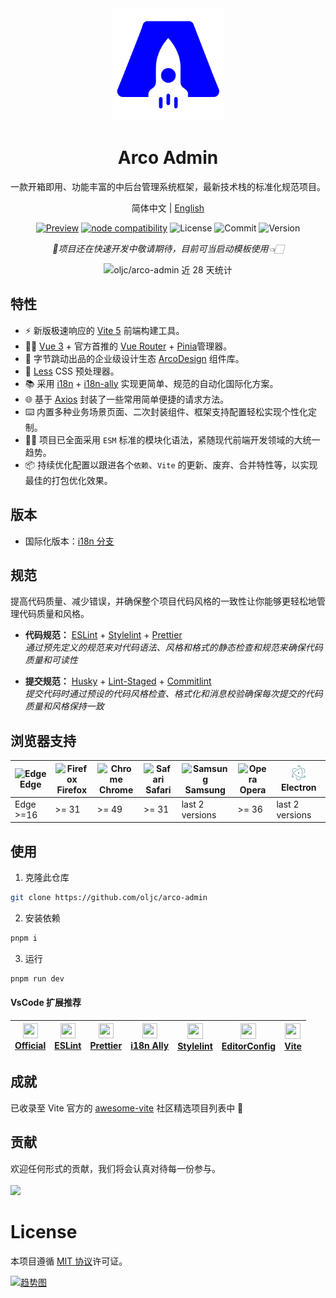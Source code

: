 <div align="center">

<a href="https://github.com/oljc/arco-admin">
  <img width="180" src="./docs/logo.svg" alt="Arco admin logo">
</a>

<h1 align="center">Arco Admin</h1>
<p align="center">一款开箱即用、功能丰富的中后台管理系统框架，最新技术栈的标准化规范项目。</p> 

简体中文 | [English](./README.en-US.md)

[![Preview](https://img.shields.io/badge/%E9%A2%84%E8%A7%88%E5%9C%B0%E5%9D%80-8A2BE2?color=%2314C9C9)](https://arco-admin.cn)
<a href="https://nodejs.org/en/about/previous-releases" target="_blank"><img alt="node compatibility" src="https://img.shields.io/node/v/vite.svg"></a>
<img alt="License" src="https://img.shields.io/github/license/oljc/arco-admin">
<img alt="Commit" src="https://img.shields.io/github/last-commit/oljc/arco-admin.svg">
<img alt="Version" src="https://img.shields.io/github/package-json/v/oljc/arco-admin/main">

*📌项目还在快速开发中敬请期待，目前可当启动模板使用👈🏻*

<picture>
  <source media="(prefers-color-scheme: dark)" srcset="https://next.ossinsight.io/widgets/official/compose-last-28-days-stats/thumbnail.png?repo_id=725470717&image_size=auto&color_scheme=dark" width="655" height="auto">
  <img alt="oljc/arco-admin 近 28 天统计" src="https://next.ossinsight.io/widgets/official/compose-last-28-days-stats/thumbnail.png?repo_id=725470717&image_size=auto&color_scheme=light" width="655" height="auto">
</picture>

</div>

## 特性
+ ⚡️ 新版极速响应的 [Vite 5](https://cn.vitejs.dev) 前端构建工具。
+ 👍🏻 [Vue 3](https://cn.vuejs.org) + 官方首推的 [Vue Router](https://router.vuejs.org/zh) + [Pinia](https://pinia.vuejs.org/zh)管理器。
+ 🔩 字节跳动出品的企业级设计生态 [ArcoDesign](https://arco.design/) 组件库。
+ 🎨 [Less](https://less.bootcss.com/) CSS 预处理器。
+ 📚 采用 [i18n](https://github.com/intlify/vue-i18n-next/tree/master/packages/vue-i18n#readme) + [i18n-ally](https://github.com/lokalise/i18n-ally) 实现更简单、规范的自动化国际化方案。
+ 🌐 基于 [Axios](https://axios-http.com/zh/) 封装了一些常用简单便捷的请求方法。
+ ⌨️ 内置多种业务场景页面、二次封装组件、框架支持配置轻松实现个性化定制。
+ 🧚🏻 项目已全面采用 `ESM` 标准的模块化语法，紧随现代前端开发领域的大统一趋势。
+ 📦 持续优化配置以跟进各个`依赖`、`Vite` 的更新、废弃、合并特性等，以实现最佳的打包优化效果。 

## 版本
- 国际化版本：[i18n 分支](https://github.com/oljc/arco-admin/tree/i18n)

## 规范
提高代码质量、减少错误，并确保整个项目代码风格的一致性让你能够更轻松地管理代码质量和风格。

+ **代码规范：**  [ESLint](https://eslint.org/) + [Stylelint](https://stylelint.io) + [Prettier](https://prettier.io)<br/>
    *通过预先定义的规范来对代码语法、风格和格式的静态检查和规范来确保代码质量和可读性*

+ **提交规范：**  [Husky](https://typicode.github.io/husky/#/) + [Lint-Staged](https://github.com/okonet/lint-staged) + [Commitlint](https://commitlint.js.org)<br/>
  *提交代码时通过预设的代码风格检查、格式化和消息校验确保每次提交的代码质量和风格保持一致*

## 浏览器支持

| <img src="https://raw.githubusercontent.com/alrra/browser-logos/master/src/edge/edge_48x48.png" alt="Edge" width="24px" height="24px" /><br/>Edge | <img src="https://raw.githubusercontent.com/alrra/browser-logos/master/src/firefox/firefox_48x48.png" alt="Firefox" width="24px" height="24px" /><br/>Firefox | <img src="https://raw.githubusercontent.com/alrra/browser-logos/master/src/chrome/chrome_48x48.png" alt="Chrome" width="24px" height="24px" /><br/>Chrome | <img src="https://raw.githubusercontent.com/alrra/browser-logos/master/src/safari/safari_48x48.png" alt="Safari" width="24px" height="24px" /><br/>Safari | <img src="https://raw.githubusercontent.com/alrra/browser-logos/master/src/samsung-internet/samsung-internet_48x48.png" alt="Samsung" width="24px" height="24px" /><br/>Samsung | <img src="https://raw.githubusercontent.com/alrra/browser-logos/master/src/opera/opera_48x48.png" alt="Opera" width="24px" height="24px" /><br/>Opera | <img src="https://raw.githubusercontent.com/alrra/browser-logos/master/src/electron/electron_48x48.png" alt="Electron" width="24px" height="24px" /><br/>Electron |
| --------- | --------- | --------- | --------- | --------- | --------- | --------- |
| Edge >=16| >= 31 | >= 49| >= 31| last 2 versions| >= 36 | last 2 versions

## 使用
1. 克隆此仓库
```bash
git clone https://github.com/oljc/arco-admin
```
2. 安装依赖
```bash
pnpm i
```
3. 运行
```bash
pnpm run dev
```

#### VsCode 扩展推荐

| [<img src="https://vue.gallerycdn.vsassets.io/extensions/vue/volar/1.8.24/1701250883040/Microsoft.VisualStudio.Services.Icons.Default" width="24px" height="24px" /><br>Official](https://marketplace.visualstudio.com/items?itemName=Vue.volar) | [<img src="https://dbaeumer.gallerycdn.vsassets.io/extensions/dbaeumer/vscode-eslint/2.4.2/1687441427519/Microsoft.VisualStudio.Services.Icons.Default" width="24px" height="24px" /><br>ESLint](https://marketplace.visualstudio.com/items?itemName=dbaeumer.vscode-eslint) |[<img src="https://esbenp.gallerycdn.vsassets.io/extensions/esbenp/prettier-vscode/10.1.0/1690819498575/Microsoft.VisualStudio.Services.Icons.Default" width="24px" height="24px" /><br>Prettier](https://marketplace.visualstudio.com/items?itemName=esbenp.prettier-vscode) |[<img src="https://lokalise.gallerycdn.vsassets.io/extensions/lokalise/i18n-ally/2.12.0/1695476646920/Microsoft.VisualStudio.Services.Icons.Default" width="24px" height="24px" /><br>i18n Ally](https://marketplace.visualstudio.com/items?itemName=Lokalise.i18n-ally) |[<img src="https://stylelint.gallerycdn.vsassets.io/extensions/stylelint/vscode-stylelint/1.3.0/1698920117910/Microsoft.VisualStudio.Services.Icons.Default" width="25px" height="25px" /><br>Stylelint](https://marketplace.visualstudio.com/items?itemName=stylelint.vscode-stylelint)|[<img src="https://editorconfig.gallerycdn.vsassets.io/extensions/editorconfig/editorconfig/0.16.4/1607315835386/Microsoft.VisualStudio.Services.Icons.Default" width="25px" height="25px" /><br>EditorConfig](https://marketplace.visualstudio.com/items?itemName=EditorConfig.EditorConfig)|[<img src="https://antfu.gallerycdn.vsassets.io/extensions/antfu/vite/0.2.5/1622972526798/Microsoft.VisualStudio.Services.Icons.Default" width="25px" height="25px" /><br>Vite](https://marketplace.visualstudio.com/items?itemName=antfu.vite)|
| --- | --- | --- | ---| --- | --- | --- |

## 成就
已收录至 Vite 官方的 [awesome-vite](https://github.com/vitejs/awesome-vite#vue-3) 社区精选项目列表中 🎉 

## 贡献
欢迎任何形式的贡献，我们将会认真对待每一份参与。<br/><br/>
<a href="https://github.com/oljc/arco-admin/graphs/contributors"><img src="https://contrib.rocks/image?repo=oljc/arco-admin" />
</a><br/>

# License
本项目遵循 [MIT 协议](./LICENSE)许可证。

[![趋势图](https://starchart.cc/oljc/arco-admin.svg)](https://starchart.cc/oljc/arco-admin)
